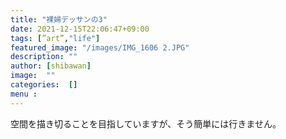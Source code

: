 ```yaml
---
title: "裸婦デッサンの3"
date: 2021-12-15T22:06:47+09:00
tags: [”art”,"life"]
featured_image: "/images/IMG_1606 2.JPG"
description: ""
author: [shibawan]
image:  ""
categories:  []
menu :
---
```

空間を描き切ることを目指していますが、そう簡単には行きません。
